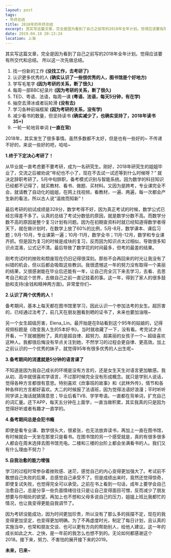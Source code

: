 ```yaml
---
layout: post
tags: 
- 年终总结
title: 2018年的年终总结
excerpt: 其实写这篇文章，完全是因为看到了自己之前写的2018年全年计划。觉得应该要有所交代和总结。
date: 2019.04.18 20:13:24
location: 上海
---
```


其实写这篇文章，完全是因为看到了自己之前写的2018年全年计划。觉得应该要有所交代和总结。
所以这一次先做总结。

1. 找一份新的工作		<b>(没找工作，去考研了) </b>
2. 认识更多优秀的人		<b>(确实认识了一些很优秀的人，图书馆是个好地方)</b>
3. 学写毛笔字		<b>(因为考研的关系，断了很久)</b>
4. 每周一部BBC纪录片		<b>(因为考研的关系，断了很久)</b>
5. TED、粤语、法语，每周一课		<b>(粤语、法语，每天5分钟，有在学)</b>
6. 抽空去滑冰或者玩轮滑		<b>(没有去)</b>
7. 学习各种前端框架		<b>(因为考研的关系，没有学)</b>
8. 减少看书的数量，但坚持读书		<b>(确实减少了，也确实坚持了，2018年读书35+)</b>
9. 一轮一轮地背单词		<b>(一直在背)</b>


2018年，其实发生了很多事情。虽然多数都不太好，但是也有一些好的~ 不传递不好的，来说一些好的吧，哈哈~

<b>1.终于下定决心考研了！</b>

从毕业就一直考虑要不要考研，成为一名研究生。刚好，2018年研究生的姐姐毕业了，交流之后被劝说“年纪也不小了，现在不去试一试还等到什么时候呀？” 就决定辞职考研了。5月中旬辞职，备考模式识别与智能系统。因为数学的科目知识已经都不记得了，就买教材、看书、做题、买材料。又因为是跨考，专业课完全不会，就请教了自动化的姐姐，在网上找视频，看教材，一遍、两遍，每一次都会产生新的看法，所以古人说“温故而知新”！

最后考研的初试成绩是328分，数学考得不好，因为真正考试的时候，数学公式已经忘得差不多了。认真的总结了考试分数低的原因，就是数学分数不高。而数学分数不高的原因是整个复习计划有问题。因为在初期查资料时就已经知道得数学者得天下，就在做计划时，在数学上放了60%的比例，5月-8月，数学课本、课后习题；9月-10月，专业课第一遍；10月-11月，数学全书；11月-12月，数学和专业课齐抓。但是因为复习的时候是成块的复习，反而因为知识点太过相似，导致很多知识点混淆，公式记不清。最后导致了数学花的时间最多，但考的最差的结果。

刚考完试时的挫败和颓废现在仍旧记得很深刻。那些不会再回来的时光让我没有了纠错的机会，但以后都会吸取这些教训。我很遗憾这一年的努力没有取得一个美丽的结果，又很感谢能在毕业后还能有一年，让自己完全沉下来去学习，去看、去思考自己和这个世界，去做自己之前一直记挂着的事。这一年，得到了家人的很多鼓励和支持(金钱和精神两方面)。非常爱你们~

<b>2.认识了两个优秀的人！</b>

备考期间，基本上每天都在图书馆里学习，因此认识一个参加法考的女生。超厉害的，已经通过法考了，前几天在朋友圈看到晒的证书了，未来也要加油哦~

另一个女生超级厉害，Elena_Lin。最开始是在B站看到这个95年的姑娘的，记得视频标题是《改变我人生的5本好书》。当时就收藏了一下，没有看。考完试才点开看，一下就被圈粉了。真的是超自律、超努力、超美丽的女孩子一个~ 超级喜欢这种人。我都很后悔没有早点关注到她，不然学习的过程会更自律、更高效。加上之前认识的一个优秀的妹子，就觉得95年有很多优秀的人出生呢~

<b>3.备考期间的消遣就是5分钟的语言课了</b>

不知道是因为我自己成长的环境是没有方言的，还是女生天生对语言更加敏感。我从初、高中就很喜欢学语言，不过那时候完全没有形成概念。就只是学别人说话，觉得各种方言都很有意思。特别喜欢《炊事班的故事》和《武林外传》，情节和各种各样的方言都好喜欢。大二的时候报了法语班，因为觉得法语好浪漫；平时听听同学讲上海话就猜猜意思；毕业后看TVB、学学粤语。一直都在背单词，扩充自己的词汇量。还下APP，每天五分钟在上面学，一直当做积累，其实我真的只是因为觉得好听或者有趣才一直学的。

<b>4.备考期间总是会犯书瘾</b>

即使是看专业课、数学很头大，很紧张，也无法放弃读书，再加上一直在图书馆，有时候就会一天坐在那里只是看书。在图书馆的另一个感受就是，真的有很多很多人都会在周末选择去图书馆充电。二楼和三楼的台阶上都会坐满看书的人。我们又有什么理由不努力？

<b>5.自我治愈的能力增强</b>

学习的过程时常参杂着挫败感、迷茫，感觉自己的内心变得更加强大了。考试前不敢想自己失败的后果，总感觉自己承受不了。但是成绩出来时，竟然还觉得惊奇，即使复试失败，也觉得完全可以承受。之前在书上看到一句话，成年上要学会自己治愈自己，总是分享一些负面情绪往往只是让自己变得面目可憎，反而减少了朋友想要与你相处的欲望。再加上也不想和父母多说自己的压力，姐姐上班比我都忙的情况，也让我变得更能自我调节了。

因为考研没能成功，因为时间更加珍贵，所以没有了那么多的摇摆不定，现在的我变得更加坚定，也变得更加明确。为了不再虚度时光，制定了每日计划，且认真的实施当中，也常和朋友交谈、也可以更有方向的帮助别人，给他人建议。这一年的成长如此之大、之快，是一年前的我怎么也想不到的。无论如何都感谢这个2018。接下来，努力、不害怕的展开接下来的2019。

<b>未来，已来~</b>
